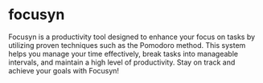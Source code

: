 # focusyn
Focusyn is a productivity tool designed to enhance your focus on tasks by utilizing proven techniques such as the Pomodoro method. This system helps you manage your time effectively, break tasks into manageable intervals, and maintain a high level of productivity. Stay on track and achieve your goals with Focusyn!
